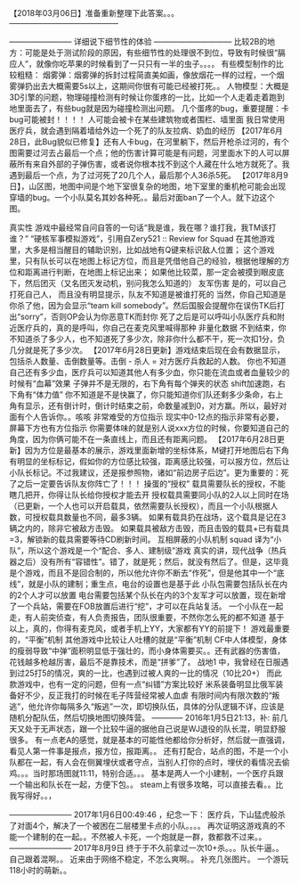 【2018年03月06日】准备重新整理下此答案。。。
——————————————

————————   详细说下细节性的体验  ——————————
比较2B的地方：可能是处于测试阶段的原因，有些细节性的处理很不到位，导致有时候很“膈应人”，就像你吃苹果的时候看到了一只只有一半的虫子。。。。
有些模型制作的比较粗糙：
烟雾弹：烟雾弹的拆封过程简直美如画，像放烟花一样的过程，一个烟雾弹扔出去大概需要5s以上，这期间你很有可能已经被打死。。
人物模型：大概是3D引擎的问题，物理碰撞检测有时候让你蛋疼的一比，比如一个人走着走着跑到地里面去了，有些bug就是因为碰撞检测出问题。
几个蛋疼的bug，重要提醒：卡bug可能被封！！！！
人可能会被卡在某些建筑物或者围栏、墙里面
我日常使用医疗兵，就会遇到隔着墙给外边一个死了的队友拉病、奶血的经历
【2017年6月28日，此Bug貌似已修复】还有人卡bug，在河里躺下，然后开枪杀过河的，有个图需要过河去占最后一个点；他的伤害计算可能是有问题，河里面水下的人可以屏蔽所有来自外部的子弹伤害，或者说你根本找不到这个人藏在什么地方就死了。我遇到最后一个点，为了过河死了20几个人，最后那个人36杀5死。
【2017年8月9日】，山区图，地图中间是个地下室很复杂的地图，地下室里的重机枪可能会出现穿墙的bug。一个小队莫名其妙各种死。。最后对面ban了一个人。就下边这个图。



真实性
游戏中最经常自问自答的一句话“我是谁，我在哪？谁打我，我TM该打谁？”
“硬核军事模拟游戏”，引用自Zery521 :: Review for Squad
在其他游戏里，大多是相当醒目的辅助识别，比如战地有Q键来标识敌人位置；
这个游戏里，只有队长可以在地图上标记方位，而且是凭借他自己的经验，根据他理解的方位和距离进行判断，在地图上标记出来；
如果他比较菜，那一定会被摸到眼皮底下，然后团灭（又名团灭发动机，别问我怎么知道的）
友军伤害
是的，可以自己打死自己人， 而且没有明显提示，队友不知道是被谁打死的
当然，你自己知道是你杀了他，因为会显示“team kill somebody”。然后国服会提醒你在误伤TK后打出“sorry”，否则OP会认为你恶意TK而封你
死了之后是可以呼叫小队医疗兵和附近医疗兵的，真的是呼叫，你自己在麦克风里喊得那种
非量化数据
不到结束，你不知道杀了多少人，也不知道死了多少次，除非你什么都不干，死一次扣1分，负几分就是死了多少次。
【2017年6月28日更新】游戏结束后现在会有数据显示，包括杀人数量、击倒数量等。击倒 - 杀人 = 对方医疗兵救起的人数。
你也不知道自己还有多少血，医疗兵可以知道其他人有多少血，你只能在流血或者血量较少的时候有“血幕”效果
子弹并不是无限的，右下角有每个弹夹的状态
shift加速跑，右下角有“体力值”
你不知道是不是快赢了，你只能知道你们队还剩多少条命，右上角有显示，还有倒计时，倒计时结束之前，命数量减到0，对方赢。所以，最好对面有个人告诉你。。咳咳
非常难受的方位指示
现实中0-12点的指示非常有必要，屏幕下方也有方位指示
你需要体味的就是别人说xxx方位的时候，你要知道自己的角度，因为你俩可能不在一条直线上，而且还有距离问题。
【2017年6月28日更新】因为方位是最基本的展示，游戏里面新增的坐标体系，M键打开地图后右下角有明显的坐标标记，假如你的方位感比较强，距离感比较强，可以报方位，然后让小队长标记。不过我建议，还是报参照物，诸如“前边房子后边”。更为重要的：死了之后一定要告诉队友你阵亡了！！！
操蛋的“授权”
载具需要队长的授权，不能瞎几把开，你得让队长给你授权才能去开
授权载具需要同小队的2人以上同时在场（已更新，一个人也可以开启载具，依然需要队长授权），而且一个小队根据人数，可授权载具数量也不同，最多3辆。
如果有载具扔在战场，这个载具是记在3辆之内的，除非它被敌方击毁。
如果载具被敌方击毁，而且击毁的载具+已有载具=3，解锁新的载具需要等待CD刷新时间。
互相屏蔽的小队机制
squad 译为“小队”，所以这个游戏是一个“配合、多人、建制级”游戏
真实的讲，现代战争（热兵器之后）没有所有“容错性”。错了，就是死；然后，就没有然后了。但是，这毕竟是个游戏，而且不是回合制的，所以他允许你不断去“作死”，但是他其中一个“底线”，就是小队的建制；重生点，电台的设置也是基于此
小队包需要包括队长在内的2个人才可以放置
电台需要包括某个队长在内的3个友军才可以放置，现在新增了一个兵站，需要在FOB放置后进行“挖”，才可以在兵站复活。
一个小队在一起走，有人前突侦查，有人负责报告，团队很重要，不然你怎么死的都不知道
基于以上，真的，你得有麦克风，或者手机上YY，大家都有YY的前提下！
游戏最重要的，“平衡”机制
其他游戏中比较让人吐槽的就是“平衡”机制
CF中人体模型，身体的瘦弱导致“中弹”面积明显低于强壮的，而小身体需要买。。还有武器的伤害值，花钱越多枪越厉害，最后不是靠技术，而是“拼爹”了。
战地1 中，我曾经在日服遇到过25打5的情况，爽的一比，也遇到过被人爽的一比的情况（10比20+）
而此款游戏中，也有一定的问题，但有一点“纠错”方案比较好
米系装备明显比俄军装备好不少，反正我打的时候在毛子阵营经常被人血虐
有限时间内有限次数的“叛逃”，他允许你每隔多久“叛逃”一次，即切换队伍，具体的分队逻辑不详，应该是随机分配队伍，然后切换地图切换阵营。
————
2016年1月5日21:13，补:
前几天又处于无声状态，跟一个比较牛逼的据他自己说是WJ退役的队长混，明显舒服很多。
有一点老A的感觉，就是基本的可能性他都给你分析好，然后就一直强调，看见人第一件事是报点，报方位，报距离。。
还有打配合，站点的图，不是一个小队都在一起，有人会在侧翼埋伏或者守点，当别人打你的点时，埋伏的看情况去偷鸡。。。当时那场图就11:11，特别合适。。。
基本是两人一个小建制，一个医疗兵跟一个输出和队长在一起，方便下包。。
steam上有很多攻略，可以直接去看。。比我写得好。。，

————————
2017年1月6日00:49:46 ，纪念一下：
医疗兵，下山猛虎般杀了对面4个，解决了一个被困在二层楼里卡点的小队。。。。
再次证明这游戏真的不能一个建制的在一起。。不然被人卡死，一个炮就是一群，救都救不过来。。
————————
2017年8月9日
终于于不久前拿过一次10+杀。。。队长牛逼。。自己跟着混啊。。
近来由于网络不稳定，不怎么爽啊。。
补充几张图片。
一个游玩118小时的萌新。。

